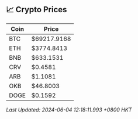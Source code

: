 ## 📈 Crypto Prices

| Coin | Price |
| ---- | ----- |
| BTC | $69217.9168 |
| ETH | $3774.8413 |
| BNB | $633.1531 |
| CRV | $0.4581 |
| ARB | $1.1081 |
| OKB | $46.8003 |
| DOGE | $0.1592 |

_Last Updated: 2024-06-04 12:18:11.993 +0800 HKT_